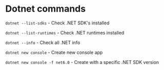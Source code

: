 # Dotnet commands
`dotnet --list-sdks` - Check .NET SDK's installed

`dotnet --list-runtimes` - Check .NET runtimes installed

`dotnet --info` - Check all .NET info

`dotnet new console` - Create new console app

`dotnet new console -f net6.0` - Create with a specific .NET SDK version